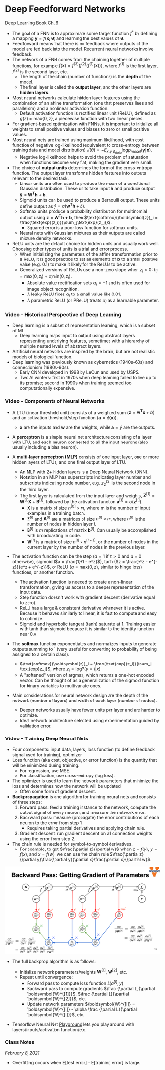 # Deep Feedforward Networks

Deep Learning Book [Ch. 6](https://www.deeplearningbook.org/contents/mlp.html)

- The goal of a FNN is to approximate some target function $f^*$ by defining a mapping $\boldsymbol{y} = f(\boldsymbol{x; \theta})$ and learning the best values of $\boldsymbol{\theta}$.
- Feedforward means that there is no feedback where outputs of the model are fed back into the model. Recurrent neural networks involve feedback.
- The network of a FNN comes from the chaining together of multiple functions, for example $f(\boldsymbol{x}) = f^{(3)}(f^{(2)}(f^{(1)}(\boldsymbol{x})))$, where $f^{(1)}$ is the first layer, $f^{(2)}$ is the second layer, etc.
  - The length of the chain (number of functions) is the **depth** of the model.
  - The final layer is called the **output layer**, and the other layers are **hidden layers**.
- Most neural networks calculate hidden layer features using the combination of an affine transformation (one that preserves lines and parallelism) and a nonlinear activation function.
  - Default activation function is rectified linear unit (ReLU), defined as $g(z) = \text{max}\{0, z\}$, a piecewise function with two linear pieces.
- For gradient-based optimization with FNNs, it is important to initialize all weights to small positive values and biases to zero or small positive values.
- Most neural nets are trained using maximum likelihood, with cost function of negative log-likelihood (equivalent to cross-entropy between training data and model distribution) $J(\theta) = -E_{x, y~\hat p_{data}} \text{log}p_{model}(\boldsymbol{y|x})$.
  - Negative log-likelihood helps to avoid the problem of saturation when functions become very flat, making the gradient very small.
- The choice of **output units** determines the form of the cross-entropy function. The output layer transforms hidden features into outputs relevant to the desired task.
  - Linear units are often used to produce the mean of a conditional Gaussian distribution. These units take input $\boldsymbol{h}$ and produce output $\boldsymbol{\hat{y}} = \boldsymbol{W^T h + b}$.
  - Sigmoid units can be used to produce a Bernoulli output. These units define output as $\hat y = \sigma(\boldsymbol{w^T h} + b)$.
  - Softmax units produce a probability distribution for multinomial output using $\boldsymbol{z} = \boldsymbol{W^T h + b}$, then $\text{softmax}(\boldsymbol{z})_i = \frac{\text{exp}(z_i)}{\sum_j\text{exp}(z_j)}$.
    - Squared error is a poor loss function for softmax units.
  - Neural nets with Gaussian mixtures as their outputs are called mixture density networks.
- ReLU units are the default choice for hidden units and usually work well. Choosing other types of units is a trial and error process.
  - When initializing the parameters of the affine transformation prior to a ReLU, it is good practice to set all elements of $\boldsymbol{b}$ to a small positive value (e.g. 0.1) to make it likely for the ReLUs to be active.
  - Generalized versions of ReLUs use a non-zero slope when $z_i < 0$: $h_i = \text{max}(0, z_i) + \alpha_i \text{min}(0, z_i)$. 
    - Absolute value rectification sets $\alpha_i = -1$ and is often used for image object recognition.
    - A leaky ReLU fixes $\alpha_i$ to a small value like 0.01.
    - A parametric ReLU (or PReLU) treats $\alpha_i$ as a learnable parameter.

### Video - Historical Perspective of Deep Learning

- Deep learning is a subset of representation learning, which is a subset of ML.
  - Deep learning maps input to output using abstract layers representing underlying features, sometimes with a hierarchy of multiple nested levels of abstract layers.
- Artificial neural networks are inspired by the brain, but are not realistic models of biological function.
- Deep learning was previously known as cybernetics (1940s-60s) and connectionism (1980s-90s).
  - Early CNN developed in 1998 by LeCun and used by USPS.
  - Two AI winters: first in 1970s when deep learning failed to live up to its promise; second in 1990s when training seemed too computationally expensive.

### Video - Components of Neural Networks

- A LTU (linear threshold unit) consists of a weighted sum ($\boldsymbol{z} = \boldsymbol{w^T x} + b)$ and an activation threshold/step function ($\boldsymbol{a} = \phi(\boldsymbol{x})$).
  - $\boldsymbol{x}$ are the inputs and $\boldsymbol{w}$ are the weights, while $\boldsymbol{a} = \hat{y}$ are the outputs.
- A **perceptron** is a simple neural net architecture consisting of a layer with LTU, and each neuron connected to all the input neurons (also usually including a bias neuron).
- A **multi-layer perceptron (MLP)** consists of one input layer, one or more hidden layers of LTUs, and one final output layer of LTU.
  - An MLP with 2+ hidden layers is a Deep Neural Network (DNN).
  - Notation in an MLP has superscripts indicating layer number and subscripts indicating node number, e.g. $z_2^{[3]}$ is the second node in the third layer.
  - The first layer is calculated from the input layer and weights, $\boldsymbol{Z}^{[1]} = \boldsymbol{W}^{[1]}\boldsymbol{X} + \boldsymbol{B}^{[1]}$, followed by the activation function $\boldsymbol{a}^{[1]} = \sigma(\boldsymbol{z}^{[1]})$.
    - $\boldsymbol{X}$ is a matrix of size $n^{[0]}\times m$, where m is the number of input examples in a training batch.
    - $\boldsymbol{Z}^{[l]}$ and $\boldsymbol{A}^{[l]}$ are a matrices of size $n^{[l]}\times m$, where $n^{[l]}$ is the number of nodes in hidden layer $l$.
    - $\boldsymbol{B}^{[l]}$ is $m$ replications of matrix $\boldsymbol{b}^{[l]}$. Can usually be accomplished with broadcasting in code.
    - $\boldsymbol{W}^{[l]}$ is a matrix of size $n^{[l]}\times n^{[l-1]}$, or the number of nodes in the current layer by the number of nodes in the previous layer.
- The activation function can be the step ($a=1$ if $z>0$ and $a=0$ otherwise), sigmoid ($a = \frac{1}{1 - e^z}$), tanh ($z = \frac{e^z - e^{-z}}{e^z + e^{-z}}$, or ReLU ($a = \text{max}(0, z)$, similar to hinge loss) functions, or another function.
  - The activation function is needed to create a non-linear transformation, giving us access to a deeper representation of the input data.
  - Step function doesn't work with gradient descent (derivative equal to zero). 
  - ReLU has a large & consistent derivative whenever it is active. Because it behaves similarly to linear, it is fast to compute and easy to optimize.
  - Sigmoid and hyperbolic tangent (tanh) saturate at 1. Training easier with tanh than sigmoid because it is similar to the identity function near 0.v
- The **softmax** function exponentiates and normalizes inputs to generate outputs summing to 1 (very useful for converting to probability of being assigned to a certain class).
  - $\text{softmax}(\boldsymbol{z})_i = \frac{\text{exp}(z_i)}{\sum_j \text{exp}z_j}$, where $z_i = \text{log}P(y = i | x)$
  - A "softened" version of argmax, which returns a one-hot encoded vector. Can be thought of as a generalization of the sigmoid function for binary variables to multivariate ones.

- Main considerations for neural network design are the depth of the network (number of layers) and width of each layer (number of nodes).
  - Deeper networks usually have fewer units per layer and are harder to optimize.
  - Ideal network architecture selected using experimentation guided by validation error.

### Video - Training Deep Neural Nets

- Four components: input data, layers, loss function (to define feedback signal used for training), optimizer.
- Loss function (aka cost, objective, or error function) is the quantity that will be minimized during training.
  - For regression, use MSE.
  - For classification, use cross-entropy (log loss).
- The optimizer is used to learn the network parameters that minimize the loss and determines how the network will be updated
  - Often some form of gradient descent.
- **Backpropagation** is one algorithm for training neural nets and consists of three steps:
  1. Forward pass: feed a training instance to the network, compute the output signal of every neuron, and measure the network error.
  2. Backward pass: measure (propagate) the error contributions of each neuron to the error from step 1. 
     - Requires taking partial derivatives and applying chain rule.
  3. Gradient descent: run gradient descent on all connection weights using the error from step 2.
- The chain rule is needed for symbol-to-symbol derivatives.
  - For example, to get $\frac{\partial z}{\partial w}$ when $z = f(y)$, $y = f(x)$, and $x = f(w)$, we can use the chain rule $\frac{\partial z}{\partial y}\frac{\partial y}{\partial x}\frac{\partial x}{\partial w}$.

![](backprop-chain-rule.png)

- The full backprop algorithm is as follows:
  - Initialize network parameters/weights $\boldsymbol{W}^{[1]}$, $\boldsymbol{W}^{[2]}$, etc.
  - Repeat until convergence:
    - Forward pass to compute loss function $L(a^{[l]}, y)$
    - Backward pass to compute gradients $\frac {\partial L}{\partial \boldsymbol{W}^{[1]}}$, $\frac {\partial L}{\partial \boldsymbol{W}^{[2]}}$, etc.
    - Update network parameters $\boldsymbol{W}^{[l]} = \boldsymbol{W}^{[l]}  - \alpha \frac {\partial L}{\partial \boldsymbol{W}^{[l]}}$, etc.

- Tensorflow Neural Net [Playground](https://playground.tensorflow.org) lets you play around with layers/inputs/activation function/etc.

### Class Notes

*February 8, 2021*

- Overfitting occurs when E[test error] - E[training error] is large.